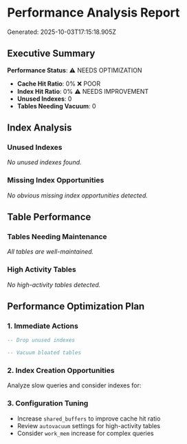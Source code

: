 # Performance Analysis Report

Generated: 2025-10-03T17:15:18.905Z

## Executive Summary


**Performance Status**: ⚠️ NEEDS OPTIMIZATION

- **Cache Hit Ratio**: 0% ❌ POOR
- **Index Hit Ratio**: 0% ⚠️ NEEDS IMPROVEMENT
- **Unused Indexes**: 0
- **Tables Needing Vacuum**: 0


## Index Analysis

### Unused Indexes
*No unused indexes found.*

### Missing Index Opportunities
*No obvious missing index opportunities detected.*

## Table Performance

### Tables Needing Maintenance
*All tables are well-maintained.*

### High Activity Tables
*No high-activity tables detected.*

## Performance Optimization Plan

### 1. Immediate Actions
```sql
-- Drop unused indexes

-- Vacuum bloated tables
```

### 2. Index Creation Opportunities
Analyze slow queries and consider indexes for:

### 3. Configuration Tuning
- Increase `shared_buffers` to improve cache hit ratio
- Review `autovacuum` settings for high-activity tables
- Consider `work_mem` increase for complex queries

